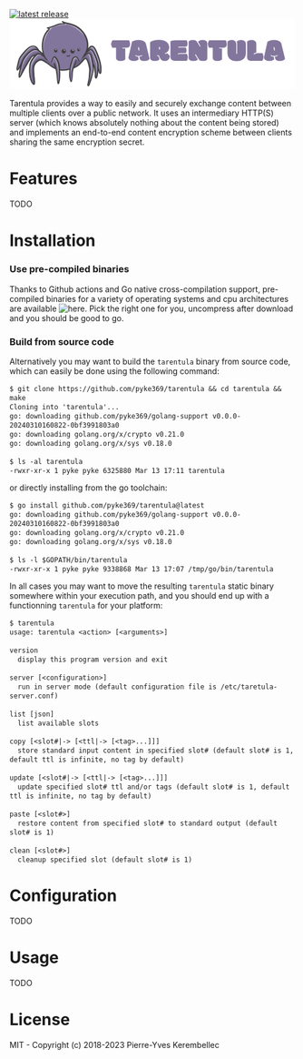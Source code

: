 [![latest release](https://img.shields.io/github/release/pyke369/tarentula.svg)](https://github.com/pyke369/tarentula/releases/latest)
![tarentula](https://github.com/pyke369/tarentula/raw/master/support/logo.png)

Tarentula provides a way to easily and securely exchange content between multiple clients over a public network. It uses an intermediary HTTP(S) server (which knows absolutely nothing about the content being stored) and implements an end-to-end content encryption scheme between clients sharing the same encryption secret.

# Features
TODO

# Installation

### Use pre-compiled binaries
Thanks to Github actions and Go native cross-compilation support, pre-compiled binaries for a variety of operating systems and cpu architectures are available ![here](https://github.com/pyke369/tarentula/releases/latest). Pick the right one for you, uncompress after download and you should be good to go.

### Build from source code
Alternatively you may want to build the `tarentula` binary from source code, which can easily be done using the following command:

```
$ git clone https://github.com/pyke369/tarentula && cd tarentula && make
Cloning into 'tarentula'...
go: downloading github.com/pyke369/golang-support v0.0.0-20240310160822-0bf3991803a0
go: downloading golang.org/x/crypto v0.21.0
go: downloading golang.org/x/sys v0.18.0

$ ls -al tarentula
-rwxr-xr-x 1 pyke pyke 6325880 Mar 13 17:11 tarentula
```
or directly installing from the go toolchain:
```
$ go install github.com/pyke369/tarentula@latest
go: downloading github.com/pyke369/golang-support v0.0.0-20240310160822-0bf3991803a0
go: downloading golang.org/x/crypto v0.21.0
go: downloading golang.org/x/sys v0.18.0

$ ls -l $GOPATH/bin/tarentula
-rwxr-xr-x 1 pyke pyke 9338868 Mar 13 17:07 /tmp/go/bin/tarentula
```

In all cases you may want to move the resulting `tarentula` static binary somewhere within your execution path, and you should end up with a functionning `tarentula` for your platform:
```
$ tarentula
usage: tarentula <action> [<arguments>]

version
  display this program version and exit

server [<configuration>]
  run in server mode (default configuration file is /etc/taretula-server.conf)

list [json]
  list available slots

copy [<slot#|-> [<ttl|-> [<tag>...]]]
  store standard input content in specified slot# (default slot# is 1, default ttl is infinite, no tag by default)

update [<slot#|-> [<ttl|-> [<tag>...]]]
  update specified slot# ttl and/or tags (default slot# is 1, default ttl is infinite, no tag by default)

paste [<slot#>]
  restore content from specified slot# to standard output (default slot# is 1)

clean [<slot#>]
  cleanup specified slot (default slot# is 1)
```

# Configuration
TODO

# Usage
TODO

# License
MIT - Copyright (c) 2018-2023 Pierre-Yves Kerembellec
